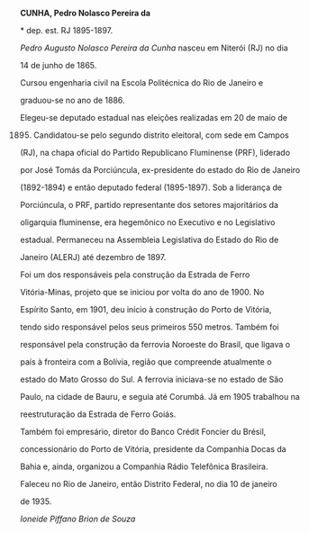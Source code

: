 **CUNHA, Pedro Nolasco Pereira da**



\* dep. est. RJ 1895-1897.



*Pedro Augusto Nolasco Pereira da Cunha* nasceu em Niterói (RJ) no dia

14 de junho de 1865.



Cursou engenharia civil na Escola Politécnica do Rio de Janeiro e

graduou-se no ano de 1886.



Elegeu-se deputado estadual nas eleições realizadas em 20 de maio de

1895. Candidatou-se pelo segundo distrito eleitoral, com sede em Campos

(RJ), na chapa oficial do Partido Republicano Fluminense (PRF), liderado

por José Tomás da Porciúncula, ex-presidente do estado do Rio de Janeiro

(1892-1894) e então deputado federal (1895-1897). Sob a liderança de

Porciúncula, o PRF, partido representante dos setores majoritários da

oligarquia fluminense, era hegemônico no Executivo e no Legislativo

estadual. Permaneceu na Assembleia Legislativa do Estado do Rio de

Janeiro (ALERJ) até dezembro de 1897.



Foi um dos responsáveis pela construção da Estrada de Ferro

Vitória-Minas, projeto que se iniciou por volta do ano de 1900. No

Espírito Santo, em 1901, deu início à construção do Porto de Vitória,

tendo sido responsável pelos seus primeiros 550 metros. Também foi

responsável pela construção da ferrovia Noroeste do Brasil, que ligava o

país à fronteira com a Bolívia, região que compreende atualmente o

estado do Mato Grosso do Sul. A ferrovia iniciava-se no estado de São

Paulo, na cidade de Bauru, e seguia até Corumbá. Já em 1905 trabalhou na

reestruturação da Estrada de Ferro Goiás.



Também foi empresário, diretor do Banco Crédit Foncier du Brésil,

concessionário do Porto de Vitória, presidente da Companhia Docas da

Bahia e, ainda, organizou a Companhia Rádio Telefônica Brasileira.



Faleceu no Rio de Janeiro, então Distrito Federal, no dia 10 de janeiro

de 1935.



*Ioneide Piffano Brion de Souza*



